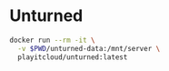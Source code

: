 # Unturned

```bash
docker run --rm -it \
  -v $PWD/unturned-data:/mnt/server \
  playitcloud/unturned:latest
```

